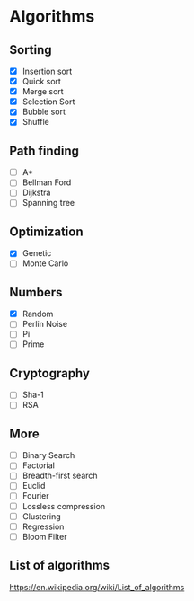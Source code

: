 # Algorithms
## Sorting
- [x] Insertion sort
- [x] Quick sort
- [x] Merge sort
- [x] Selection Sort
- [x] Bubble sort
- [x] Shuffle

## Path finding
- [ ] A*
- [ ] Bellman Ford
- [ ] Dijkstra
- [ ] Spanning tree

## Optimization
- [x] Genetic
- [ ] Monte Carlo

## Numbers
- [x] Random
- [ ] Perlin Noise
- [ ] Pi
- [ ] Prime

## Cryptography
- [ ] Sha-1
- [ ] RSA

## More
- [ ] Binary Search
- [ ] Factorial
- [ ] Breadth-first search
- [ ] Euclid
- [ ] Fourier
- [ ] Lossless compression
- [ ] Clustering
- [ ] Regression
- [ ] Bloom Filter

## List of algorithms
https://en.wikipedia.org/wiki/List_of_algorithms
